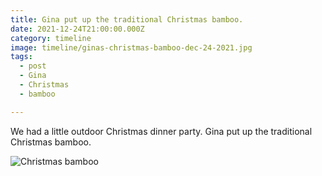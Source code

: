 ```yaml
---
title: Gina put up the traditional Christmas bamboo.
date: 2021-12-24T21:00:00.000Z
category: timeline
image: timeline/ginas-christmas-bamboo-dec-24-2021.jpg
tags:
  - post 
  - Gina
  - Christmas
  - bamboo

---
```


We had a little outdoor Christmas dinner party. Gina put up the traditional Christmas bamboo.

![Christmas bamboo](/static/img/timeline/ginas-christmas-bamboo-dec-24-2021.jpg)